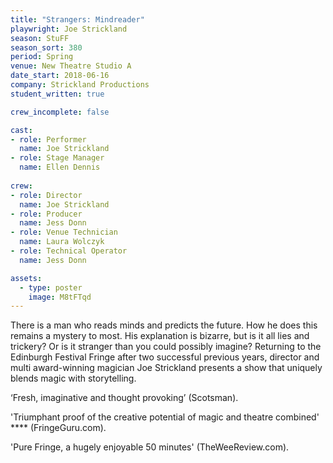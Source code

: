 ```yaml
---
title: "Strangers: Mindreader"
playwright: Joe Strickland
season: StuFF
season_sort: 380
period: Spring
venue: New Theatre Studio A
date_start: 2018-06-16
company: Strickland Productions
student_written: true 

crew_incomplete: false

cast:
- role: Performer
  name: Joe Strickland
- role: Stage Manager
  name: Ellen Dennis
  
crew:
- role: Director 
  name: Joe Strickland 
- role: Producer 
  name: Jess Donn 
- role: Venue Technician
  name: Laura Wolczyk
- role: Technical Operator
  name: Jess Donn

assets:
  - type: poster
    image: M8tFTqd
---
```


There is a man who reads minds and predicts the future. How he does this remains a mystery to most. His explanation is bizarre, but is it all lies and trickery? Or is it stranger than you could possibly imagine? Returning to the Edinburgh Festival Fringe after two successful previous years, director and multi award-winning magician Joe Strickland presents a show that uniquely blends magic with storytelling. 

‘Fresh, imaginative and thought provoking’ (Scotsman). 

'Triumphant proof of the creative potential of magic and theatre combined' \*\*\*\* (FringeGuru.com). 

'Pure Fringe, a hugely enjoyable 50 minutes' (TheWeeReview.com).
